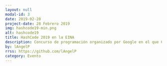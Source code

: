 ```yaml
---
layout: null
modal-id: 3
date: 2019-02-28
project-date: 28 Febrero 2019
img: hashcode19-min.png
alt: hashcode19
title: HashCode 2019 en la EINA
description: Concurso de programación organizado por Google en el que CodeLab y GDGZaragoza crearon un Hub en la Escuela de Ingeniería y Arquitectura. Se dieron cita <b>164 participantes</b> de <b>47 equipos</b> para resolver un reto propuesto por Google. El resultado ha sido asombroso, en el que el equipo <i>c2.py</i>, compuesto por Julia Guerrero y Sergio Herrero han logrado estar en el noveno puesto a nivel nacional, seguido muy de cerca por hasta 3 equipos del hub. En total, en los primeros 50 puestos a nivel nacional hay 4 equipos del Hub.
by: lAngelP
rrss: https://github.com/lAngelP
category: Evento
---
```

